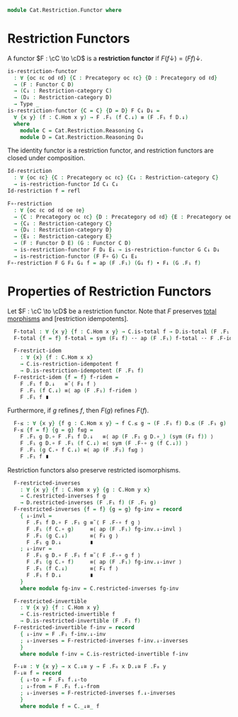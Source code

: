<!--
```agda
open import Cat.Restriction.Base
open import Cat.Prelude

import Cat.Restriction.Reasoning
```
-->

```agda
module Cat.Restriction.Functor where
```

<!--
```agda
open Functor
```
-->

# Restriction Functors

A functor $F : \cC \to \cD$ is a **restriction functor** if
$F (f \downarrow) = (F f) \downarrow$.

```agda
is-restriction-functor
  : ∀ {oc ℓc od ℓd} {C : Precategory oc ℓc} {D : Precategory od ℓd}
  → (F : Functor C D)
  → (C↓ : Restriction-category C)
  → (D↓ : Restriction-category D)
  → Type _
is-restriction-functor {C = C} {D = D} F C↓ D↓ =
  ∀ {x y} (f : C.Hom x y) → F .F₁ (f C.↓) ≡ (F .F₁ f D.↓)
  where
    module C = Cat.Restriction.Reasoning C↓
    module D = Cat.Restriction.Reasoning D↓
```

The identity functor is a restriction functor, and restriction functors
are closed under composition.

```agda
Id-restriction
  : ∀ {oc ℓc} {C : Precategory oc ℓc} {C↓ : Restriction-category C}
  → is-restriction-functor Id C↓ C↓
Id-restriction f = refl

F∘-restriction
  : ∀ {oc ℓc od ℓd oe ℓe}
  → {C : Precategory oc ℓc} {D : Precategory od ℓd} {E : Precategory oe ℓe}
  → {C↓ : Restriction-category C}
  → {D↓ : Restriction-category D}
  → {E↓ : Restriction-category E}
  → (F : Functor D E) (G : Functor C D)
  → is-restriction-functor F D↓ E↓ → is-restriction-functor G C↓ D↓
  → is-restriction-functor (F F∘ G) C↓ E↓
F∘-restriction F G F↓ G↓ f = ap (F .F₁) (G↓ f) ∙ F↓ (G .F₁ f)
```

# Properties of Restriction Functors

Let $F : \cC \to \cD$ be a restriction functor. Note that $F$ preserves
[total morphisms] and [restriction idempotents].

[total morphisms]: Cat.Restriction.Reasoning.html#total-morphisms
[domains]: Cat.Restriction.Reasoning.html#restriction-idempotents

<!--
```agda
module is-restriction-functor
  {oc ℓc od ℓd} {C : Precategory oc ℓc} {D : Precategory od ℓd}
  (F : Functor C D)
  (C↓ : Restriction-category C)
  (D↓ : Restriction-category D)
  (F↓ : is-restriction-functor F C↓ D↓)
  where
  private
    module C = Cat.Restriction.Reasoning C↓
    module D = Cat.Restriction.Reasoning D↓
```
-->

```agda
  F-total : ∀ {x y} {f : C.Hom x y} → C.is-total f → D.is-total (F .F₁ f)
  F-total {f = f} f-total = sym (F↓ f) ·· ap (F .F₁) f-total ·· F .F-id

  F-restrict-idem
    : ∀ {x} {f : C.Hom x x}
    → C.is-restriction-idempotent f
    → D.is-restriction-idempotent (F .F₁ f)
  F-restrict-idem {f = f} f-ridem =
    F .F₁ f D.↓   ≡˘⟨ F↓ f ⟩
    F .F₁ (f C.↓) ≡⟨ ap (F .F₁) f-ridem ⟩
    F .F₁ f ∎
```

Furthermore, if $g$ refines $f$, then $F(g)$ refines $F(f)$.

```agda
  F-≤ : ∀ {x y} {f g : C.Hom x y} → f C.≤ g → (F .F₁ f) D.≤ (F .F₁ g)
  F-≤ {f = f} {g = g} f≤g =
    F .F₁ g D.∘ F .F₁ f D.↓   ≡⟨ ap (F .F₁ g D.∘_) (sym (F↓ f)) ⟩
    F .F₁ g D.∘ F .F₁ (f C.↓) ≡⟨ sym (F .F-∘ g (f C.↓)) ⟩
    F .F₁ (g C.∘ f C.↓) ≡⟨ ap (F .F₁) f≤g ⟩
    F .F₁ f ∎
```

Restriction functors also preserve restricted isomorphisms.

```agda
  F-restricted-inverses
    : ∀ {x y} {f : C.Hom x y} {g : C.Hom y x}
    → C.restricted-inverses f g
    → D.restricted-inverses (F .F₁ f) (F .F₁ g)
  F-restricted-inverses {f = f} {g = g} fg-inv = record
    { ↓-invl =
      F .F₁ f D.∘ F .F₁ g ≡˘⟨ F .F-∘ f g ⟩
      F .F₁ (f C.∘ g)     ≡⟨ ap (F .F₁) fg-inv.↓-invl ⟩
      F .F₁ (g C.↓)       ≡⟨ F↓ g ⟩
      F .F₁ g D.↓         ∎
    ; ↓-invr =
      F .F₁ g D.∘ F .F₁ f ≡˘⟨ F .F-∘ g f ⟩
      F .F₁ (g C.∘ f)     ≡⟨ ap (F .F₁) fg-inv.↓-invr ⟩
      F .F₁ (f C.↓)       ≡⟨ F↓ f ⟩
      F .F₁ f D.↓         ∎
    }
    where module fg-inv = C.restricted-inverses fg-inv

  F-restricted-invertible
    : ∀ {x y} {f : C.Hom x y}
    → C.is-restricted-invertible f
    → D.is-restricted-invertible (F .F₁ f)
  F-restricted-invertible f-inv = record
    { ↓-inv = F .F₁ f-inv.↓-inv
    ; ↓-inverses = F-restricted-inverses f-inv.↓-inverses
    }
    where module f-inv = C.is-restricted-invertible f-inv

  F-↓≅ : ∀ {x y} → x C.↓≅ y → F .F₀ x D.↓≅ F .F₀ y
  F-↓≅ f = record
    { ↓-to = F .F₁ f.↓-to
    ; ↓-from = F .F₁ f.↓-from
    ; ↓-inverses = F-restricted-inverses f.↓-inverses
    }
    where module f = C._↓≅_ f
```
